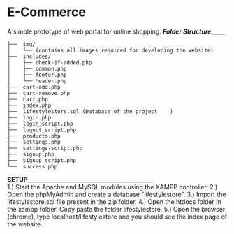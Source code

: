 # E-Commerce
A simple prototype of web portal for online shopping.
_____________________________________________Folder Structure__________________________________________________
   
   
	├──  img/
	│    └── (contains all images required for developing the website)
	├──  includes/	 
	│    ├── check-if-added.php
	│    ├── common.php
	│    ├── footer.php
	│    └── header.php
	├──  cart-add.php
	├──  cart-remove.php
	├──  cart.php 
	├──  index.php
	├──  lifestylestore.sql (Database of the project	)
	├──  login.php
	├──  login_script.php
	├──  logout_script.php
	├──  products.php
	├──  settings.php
	├──  settings-script.php
	├──  signup.php
	├──  signup_script.php
	└──  success.php

____________________________________________SETUP_________________________________________________________________________________________				
1.) Start the Apache and MySQL modules using the XAMPP controller.
2.) Open the phpMyAdmin and create a database "lifestylestore". 
3.) Import the lifestylestore.sql file present in the zip folder.
4.) Open the htdocs folder in the xampp folder. Copy paste the folder lifestylestore.
5.) Open the browser (chrome), type localhost/lifestylestore and you should see the index page of the website.
